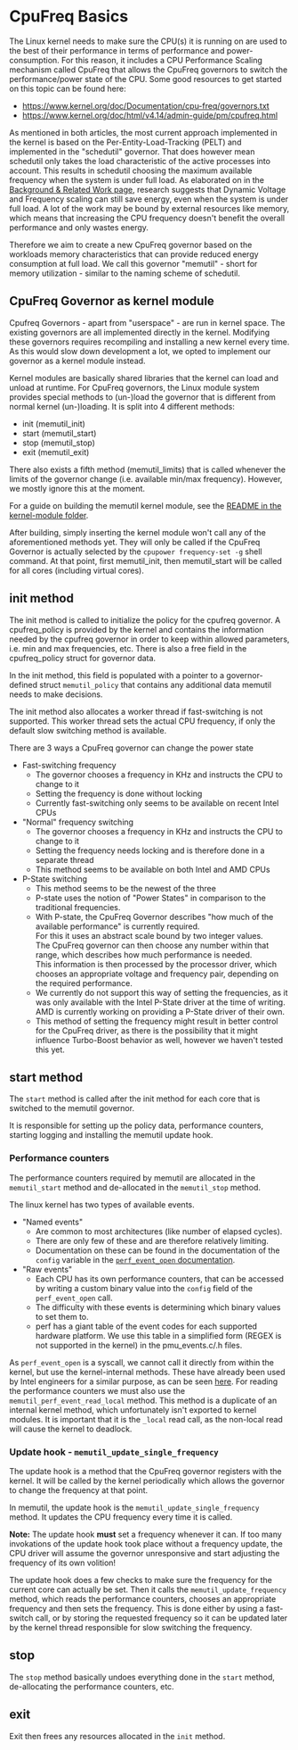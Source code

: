 # CpuFreq Basics
The Linux kernel needs to make sure the CPU(s) it is running on are used to the best of their performance in terms of performance and power-consumption.
For this reason, it includes a CPU Performance Scaling mechanism called CpuFreq that allows the CpuFreq governors to switch the performance/power state of the CPU.
Some good resources to get started on this topic can be found here:
- https://www.kernel.org/doc/Documentation/cpu-freq/governors.txt
- https://www.kernel.org/doc/html/v4.14/admin-guide/pm/cpufreq.html

As mentioned in both articles, the most current approach implemented in the kernel is based on the Per-Entity-Load-Tracking (PELT) and implemented in the "schedutil" governor.
That does however mean schedutil only takes the load characteristic of the active processes into account.
This results in schedutil choosing the maximum available frequency when the system is under full load.
As elaborated on in the [Background & Related Work page](Background-&-Related-Work), research suggests that Dynamic Voltage and Frequency scaling can still save energy, even when the system is under full load.
A lot of the work may be bound by external resources like memory, which means that increasing the CPU frequency doesn't benefit the overall performance and only wastes energy.

Therefore we aim to create a new CpuFreq governor based on the workloads memory characteristics that can provide reduced energy consumption at full load.
We call this governor "memutil" - short for memory utilization - similar to the naming scheme of schedutil.

## CpuFreq Governor as kernel module
Cpufreq Governors - apart from "userspace" - are run in kernel space.
The existing governors are all implemented directly in the kernel.
Modifying these governors requires recompiling and installing a new kernel every time.
As this would slow down development a lot, we opted to implement our governor as a kernel module instead.

Kernel modules are basically shared libraries that the kernel can load and unload at runtime.
For CpuFreq governors, the Linux module system provides special methods to (un-)load the governor that is different from normal kernel (un-)loading.
It is split into 4 different methods:
- init (memutil_init)
- start (memutil_start)
- stop (memutil_stop)
- exit (memutil_exit)

There also exists a fifth method (memutil_limits) that is called whenever the limits of the governor change (i.e. available min/max frequency).
However, we mostly ignore this at the moment.

For a guide on building the memutil kernel module, see the [README in the kernel-module folder](https://gitlab.hpi.de/osm/osm-energy/masterprojekt-ws21-compendium/-/blob/master/kernel-module/README.md).

After building, simply inserting the kernel module won't call any of the aforementioned methods yet.
They will only be called if the CpuFreq Governor is actually selected by the `cpupower frequency-set -g` shell command.
At that point, first memutil_init, then memutil_start will be called for all cores (including virtual cores).

## init method
The init method is called to initialize the policy for the cpufreq governor.
A cpufreq_policy is provided by the kernel and contains the information needed by the cpufreq governor in order to keep within allowed parameters, i.e. min and max frequencies, etc.
There is also a free field in the cpufreq_policy struct for governor data.

In the init method, this field is populated with a pointer to a governor-defined struct `memutil_policy` that contains any additional data memutil needs to make decisions.

The init method also allocates a worker thread if fast-switching is not supported.
This worker thread sets the actual CPU frequency, if only the default slow switching method is available.

There are 3 ways a CpuFreq governor can change the power state
- Fast-switching frequency
    - The governor chooses a frequency in KHz and instructs the CPU to change to it
    - Setting the frequency is done without locking
    - Currently fast-switching only seems to be available on recent Intel CPUs
- "Normal" frequency switching
    - The governor chooses a frequency in KHz and instructs the CPU to change to it
    - Setting the frequency needs locking and is therefore done in a separate thread
    - This method seems to be available on both Intel and AMD CPUs
- P-State switching
    - This method seems to be the newest of the three
    - P-state uses the notion of "Power States" in comparison to the traditional frequencies.
    - With P-state, the CpuFreq Governor describes "how much of the available performance" is currently required.\
        For this it uses an abstract scale bound by two integer values.\
        The CpuFreq governor can then choose any number within that range, which describes how much performance is needed.\
        This information is then processed by the processor driver, which chooses an appropriate voltage and frequency pair, depending on the required performance.
    - We currently do not support this way of setting the frequencies, as it was only available with the Intel P-State driver at the time of writing.\
        AMD is currently working on providing a P-State driver of their own.
    - This method of setting the frequency might result in better control for the CpuFreq driver, as there is the possibility that it might influence Turbo-Boost behavior as well, however we haven't tested this yet.

## start method
The `start` method is called after the init method for each core that is switched to the memutil governor.

It is responsible for setting up the policy data, performance counters, starting logging and installing the memutil update hook.

### Performance counters
The performance counters required by memutil are allocated in the `memutil_start` method and de-allocated in the `memutil_stop` method.

The linux kernel has two types of available events. 
- "Named events"
    - Are common to most architectures (like number of elapsed cycles).
    - There are only few of these and are therefore relatively limiting.
    - Documentation on these can be found in the documentation of the `config` variable in the [`perf_event_open` documentation](https://man7.org/linux/man-pages/man2/perf_event_open.2.html).
- "Raw events"
    - Each CPU has its own performance counters, that can be accessed by writing a custom binary value into the `config` field of the `perf_event_open` call.
    - The difficulty with these events is determining which binary values to set them to.
    - perf has a giant table of the event codes for each supported hardware platform. We use this table in a simplified form (REGEX is not supported in the kernel) in the pmu_events.c/.h files.

As `perf_event_open` is a syscall, we cannot call it directly from within the kernel, but use the kernel-internal methods.
These have already been used by Intel engineers for a similar purpose, as can be seen [here](https://lwn.net/Articles/354497/).
For reading the performance counters we must also use the `memutil_perf_event_read_local` method.
This method is a duplicate of an internal kernel method, which unfortunately isn't exported to kernel modules.
It is important that it is the `_local` read call, as the non-local read will cause the kernel to deadlock.
 
### Update hook - `memutil_update_single_frequency`
The update hook is a method that the CpuFreq governor registers with the kernel.
It will be called by the kernel periodically which allows the governor to change the frequency at that point.

In memutil, the update hook is the `memutil_update_single_frequency` method.
It updates the CPU frequency every time it is called.

**Note:** The update hook **must** set a frequency whenever it can. If too many invokations of the update hook took place without a frequency update, the CPU driver will assume the governor unresponsive and start adjusting the frequency of its own volition!

The update hook does a few checks to make sure the frequency for the current core can actually be set.
Then it calls the `memutil_update_frequency` method, which reads the performance counters, chooses an appropriate frequency and then sets the frequency.
This is done either by using a fast-switch call, or by storing the requested frequency so it can be updated later by the kernel thread responsible for slow switching the frequency.

## stop
The `stop` method basically undoes everything done in the `start` method, de-allocating the performance counters, etc.

## exit
Exit then frees any resources allocated in the `init` method.